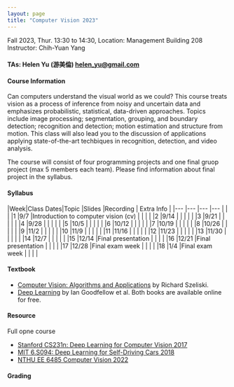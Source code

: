 ```yaml
---
layout: page
title: "Computer Vision 2023"
---
```


Fall 2023, Thur. 13:30 to 14:30, Location: Management Building 208
Instructor: Chih-Yuan Yang
#### TAs: Helen Yu (游美倫) [helen_yu@gmail.com](mailto:helen_yu@gmail.com)


#### Course Information
Can computers understand the visual world as we could? This course treats vision as a process of inference from noisy and uncertain data and emphasizes probabilistic, statistical, data-driven approaches. Topics include image processing; segmentation, grouping, and boundary detection; recognition and detection; motion estimation and structure from motion. This class will also lead you to the discussion of applications applying state-of-the-art techbiques in recognition, detection, and video analysis.

The course will consist of four programming projects and one final gruop project (max 5 members each team). Please find information about final project in the syllabus.

#### Syllabus
|Week|Class Dates|Topic                                |Slides   |Recording | Extra Info |
|---   |---      |---                                  |---      |          |            |
|1   |9/7        |Introduction to computer vision (cv) |      |          |            |
|2   |9/14        | |      |          |            |
|3   |9/21        | |      |          |            |
|4   |9/28        | |      |          |            |
|5   |10/5        | |      |          |            |
|6   |10/12        | |      |          |            |
|7   |10/19        | |      |          |            |
|8   |10/26        | |      |          |            |
|9   |11/2        | |      |          |            |
|10  |11/9        | |      |          |            |
|11  |11/16        | |      |          |            |
|12  |11/23        | |      |          |            |
|13  |11/30        | |      |          |            |
|14  |12/7        | |      |          |            |
|15  |12/14        |Final presentation                 |      |          |            |
|16  |12/21        |Final presentation                 |      |          |            |
|17  |12/28        |Final exam week                    |      |          |            |
|18  |1/4        |Final exam week                    |      |          |            |

#### Textbook
- [Computer Vision: Algorithms and Applications](http://szeliski.org/Book/) by Richard Szeliski.
- [Deep Learning](https://www.deeplearningbook.org/) by Ian Goodfellow et al.
Both books are available online for free.

#### Resource
Full opne course 
- [Stanford CS231n: Deep Learning for Computer Vision 2017](https://www.youtube.com/playlist?list=PL3FW7Lu3i5JvHM8ljYj-zLfQRF3EO8sYv)
- [MIT 6.S094: Deep Learning for Self-Driving Cars 2018](https://www.youtube.com/watch?v=-6INDaLcuJY&list=PLts9ZnoIwN9MJOXSFal2wFImRjfUhmYSP)
- [NTHU EE 6485 Computer Vision 2022](https://aliensunmin.github.io/teaching/cv2022/index.html)

#### Grading